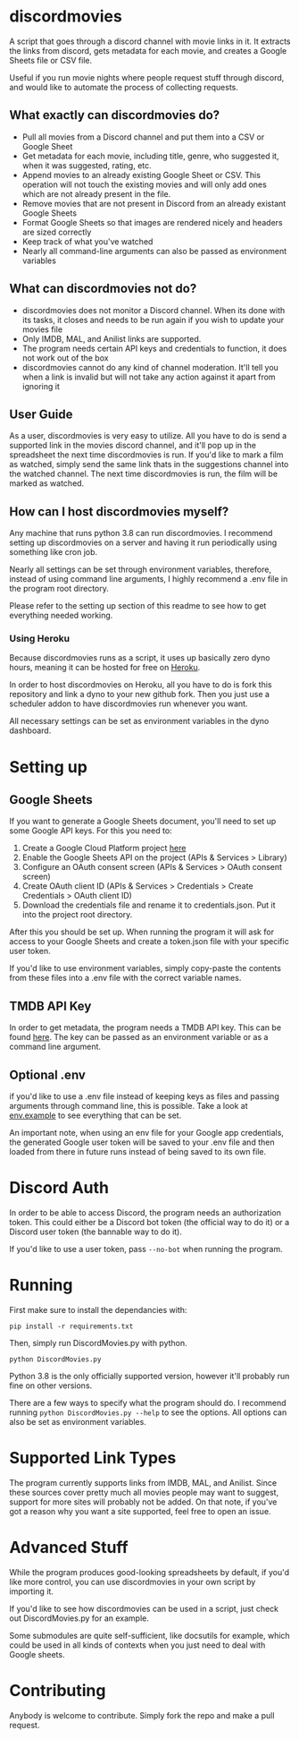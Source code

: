 # discordmovies
A script that goes through a discord channel with movie links in it. It extracts 
the links from discord, gets metadata for each movie, and creates a Google 
Sheets file or CSV file.

Useful if you run movie nights where people request stuff through discord, and 
would like to automate the process of collecting requests.

## What exactly can discordmovies do?
- Pull all movies from a Discord channel and put them into a CSV or Google Sheet
- Get metadata for each movie, including title, genre, who suggested it, when it 
was suggested, rating, etc.
- Append movies to an already existing Google Sheet or CSV. This operation will 
not touch the existing movies and will only add ones which are not already 
present in the file.
- Remove movies that are not present in Discord from an already existant Google 
Sheets
- Format Google Sheets so that images are rendered nicely and headers are sized 
correctly
- Keep track of what you've watched
- Nearly all command-line arguments can also be passed as environment variables

## What can discordmovies not do?
- discordmovies does not monitor a Discord channel. When its done with its 
tasks, it closes and needs to be run again if you wish to update your movies 
file
- Only IMDB, MAL, and Anilist links are supported.
- The program needs certain API keys and credentials to function, it does not 
work out of the box
- discordmovies cannot do any kind of channel moderation. It'll tell you when a 
link is invalid but will not take any action against it apart from ignoring it

## User Guide
As a user, discordmovies is very easy to utilize. All you have to do is send a 
supported link in the movies discord channel, and it'll pop up in the 
spreadsheet the next time discordmovies is run.
If you'd like to mark a film as watched, simply send the same link thats in the 
suggestions channel into the watched channel. The next time discordmovies is 
run, the film will be marked as watched. 

## How can I host discordmovies myself?
Any machine that runs python 3.8 can run discordmovies.
I recommend setting up discordmovies on a server and having it run periodically 
using something like cron job.

Nearly all settings can be set through environment variables, therefore, 
instead of using command line arguments, I highly recommend a .env file in the 
program root directory.

Please refer to the setting up section of this readme to see how to get
everything needed working.

### Using Heroku
Because discordmovies runs as a script, it uses up basically zero dyno hours, 
meaning it can be hosted for free on [Heroku](https://www.heroku.com).

In order to host discordmovies on Heroku, all you have to do is fork this 
repository and link a dyno to your new github fork. Then you just use a 
scheduler addon to have discordmovies run whenever you want.

All necessary settings can be set as environment variables in the dyno 
dashboard.

# Setting up
## Google Sheets
If you want to generate a Google Sheets document, you'll need to set up some 
Google API keys.
For this you need to:
1. Create a Google Cloud Platform project 
[here](https://console.cloud.google.com/)
2. Enable the Google Sheets API on the project (APIs & Services > Library)
3. Configure an OAuth consent screen (APIs & Services > OAuth consent screen)
4. Create OAuth client ID (APIs & Services > Credentials > Create Credentials > 
OAuth client ID)
5. Download the credentials file and rename it to credentials.json. Put it into 
the project root directory.

After this you should be set up. When running the program it will ask for access 
to your Google Sheets and create a token.json file with your specific user 
token. 

If you'd like to use environment variables, simply copy-paste the
contents from these files into a .env file with the correct variable names.

## TMDB API Key
In order to get metadata, the program needs a TMDB API key. This can be found 
[here](https://developers.themoviedb.org/3/getting-started/introduction).
The key can be passed as an environment variable or as a command line argument.

## Optional .env
if you'd like to use a .env file instead of keeping keys as files and passing 
arguments through command line, this is possible.
Take a look at [env.example](./env.example) to see everything that can be set.

An important note, when using an env file for your Google app credentials, the 
generated Google user token will be saved to your .env file and then loaded from 
there in future runs instead of being saved to its own file.

# Discord Auth
In order to be able to access Discord, the program needs an authorization token. 
This could either be a Discord bot token (the official way to do it) or a 
Discord user token (the bannable way to do it).

If you'd like to use a user token, pass ```--no-bot``` when running the program.

# Running
First make sure to install the dependancies with:
```
pip install -r requirements.txt
```

Then, simply run DiscordMovies.py with python. 
```
python DiscordMovies.py
```
Python 3.8 is the only officially supported version, however it'll probably run 
fine on other versions.

There are a few ways to specify what the program should do. I recommend 
running ```python DiscordMovies.py --help``` to see the options.
All options can also be set as environment variables. 

# Supported Link Types
The program currently supports links from IMDB, MAL, and Anilist. Since these 
sources cover pretty much all movies people may want to suggest,
support for more sites will probably not be added. On that note, if you've got 
a reason why you want a site supported, feel free to open an issue.


# Advanced Stuff
While the program produces good-looking spreadsheets by default, if you'd like 
more control, you can use discordmovies in your own script by importing it.

If you'd like to see how discordmovies can be used in a script, just check out 
DiscordMovies.py for an example.

Some submodules are quite self-sufficient, like docsutils for example, which 
could be used in all kinds of contexts when you just need to deal with 
Google sheets.


# Contributing
Anybody is welcome to contribute. Simply fork the repo and make a pull request.
